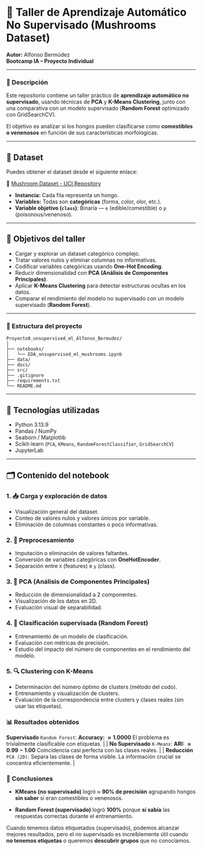 # 🍄 Taller de Aprendizaje Automático No Supervisado (Mushrooms Dataset)
**Autor:** Alfonso Bermúdez  
**Bootcamp IA – Proyecto Individual**

---

### 📘 Descripción

Este repositorio contiene un taller práctico de **aprendizaje automático no supervisado**, usando técnicas de **PCA** y **K-Means Clustering**, junto con una comparativa con un modelo supervisado (**Random Forest** optimizado con GridSearchCV).

El objetivo es analizar si los hongos pueden clasificarse como **comestibles o venenosos** en función de sus características morfológicas.

---

## 📂 Dataset

Puedes obtener el dataset desde el siguiente enlace:

🔗 [Mushroom Dataset - UCI Repository](https://archive.ics.uci.edu/ml/datasets/Mushroom)

- **Instancia:** Cada fila representa un hongo.
- **Variables:** Todas son **categóricas** (forma, color, olor, etc.).
- **Variable objetivo (`class`)**: Binaria — `e` (edible/comestible) o `p` (poisonous/venenoso).

---

## 🧠 Objetivos del taller

- Cargar y explorar un dataset categórico complejo.
- Tratar valores nulos y eliminar columnas no informativas.
- Codificar variables categóricas usando **One-Hot Encoding**.
- Reducir dimensionalidad con **PCA (Análisis de Componentes Principales)**.
- Aplicar **K-Means Clustering** para detectar estructuras ocultas en los datos.
- Comparar el rendimiento del modelo no supervisado con un modelo supervisado (**Random Forest**).

---

### 📂 Estructura del proyecto

```
Proyecto8_unsupervised_ml_Alfonso_Bermudez/
│
├── notebooks/
│   └── EDA_unsupervised_ml_mushrooms.ipynb
├── data/
├── docs/
├── src/
├── .gitignore
├── requirements.txt
└── README.md
```

---

## 🔧 Tecnologías utilizadas

- Python 3.13.9  
- Pandas / NumPy
- Seaborn / Matplotlib
- Scikit-learn (`PCA`, `KMeans`, `RandomForestClassifier`, `GridSearchCV`)
- JupyterLab

---

## 🗂️ Contenido del notebook

### 1. 📥 Carga y exploración de datos
- Visualización general del dataset.
- Conteo de valores nulos y valores únicos por variable.
- Eliminación de columnas constantes o poco informativas.

### 2. 🧼 Preprocesamiento
- Imputación o eliminación de valores faltantes.
- Conversión de variables categóricas con **OneHotEncoder**.
- Separación entre `X` (features) e `y` (class).

### 3. 🧪 PCA (Análisis de Componentes Principales)
- Reducción de dimensionalidad a 2 componentes.
- Visualización de los datos en 2D.
- Evaluación visual de separabilidad.

### 4. 🌳 Clasificación supervisada (Random Forest)
- Entrenamiento de un modelo de clasificación.
- Evaluación con métricas de precisión.
- Estudio del impacto del número de componentes en el rendimiento del modelo.

### 5. 🔍 Clustering con K-Means
- Determinación del número óptimo de clusters (método del codo).
- Entrenamiento y visualización de clusters.
- Evaluación de la correspondencia entre clusters y clases reales (sin usar las etiquetas).

### 📊 Resultados obtenidos

  **Supervisado** `Random Forest`:  **Accuracy: $\approx 1.0000$** El problema es trivialmente clasificable con etiquetas. |
| **No Supervisado** `K-Means`:  **ARI: $\approx 0.99 - 1.00$** Coincidencia casi perfecta con las clases reales. |
| **Reducción** `PCA (2D)`: Separa las clases de forma visible. La información crucial se concentra eficientemente. |



### 🎯 Conclusiones

- **KMeans (no supervisado)** logró ≈ **90% de precisión** agrupando hongos **sin saber** si eran comestibles o venenosos.

- **Random Forest (supervisado)** logró **100%** porque **sí sabía** las respuestas correctas durante el entrenamiento.

Cuando tenemos datos etiquetados (supervisado), podemos alcanzar mejores resultados, pero el no supervisado es increíblemente útil cuando **no tenemos etiquetas** o queremos **descubrir grupos** que no conocíamos.

